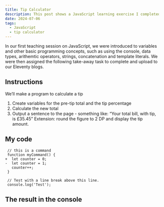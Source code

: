 ```yaml
---
title: Tip Calculator
description: This post shows a JavaScript learning exercise I completed.
date: 2024-07-06
tags:
  - JavaScript
  - tip calculator
---
```


In our first teaching session on JavaScript, we were introduced to variables and other basic programming concepts, such as using the console, data types, arithemtic operators, strings, concatenation and template literals. We were then assigned the following take-away task to complete and upload to our Eleventy blogs.

## Instructions

We’ll make a program to calculate a tip
01. Create variables for the pre-tip total and the tip percentage
02. Calculate the new total
03. Output a sentence to the
page - something like: “Your total bill, with tip, is £35.45”
Extension: round the figure to 2 DP and display the tip amount.

## My code

```diff-js
 // this is a command
 function myCommand() {
+  let counter = 0;
-  let counter = 1;
   counter++;
 }

 // Test with a line break above this line.
 console.log('Test');
```

## The result in the console
